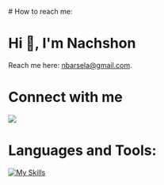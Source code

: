                                                  
<p>
# How to reach me:
  <h1 >Hi 👋, I'm Nachshon</h1>

Reach me here: nbarsela@gmail.com.

# Connect with me
 <a href="https://www.linkedin.com/in/nbar-sela/">
    <img src="https://skillicons.dev/icons?i=linkedin" />
  </a>


# Languages and Tools:

[![My Skills](https://skills.thijs.gg/icons?i=java,python,c,cpp,nodejs,javascript,typescript,react,mysql,mongodb,firebase&theme=dark)](https://skills.thijs.gg)

</p>

